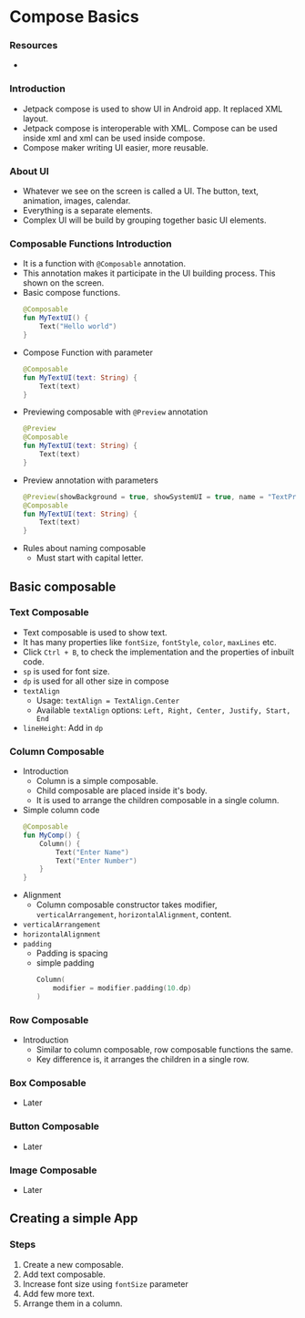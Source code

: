 # Compose Basics


### Resources
- 
### Introduction
- Jetpack compose is used to show UI in Android app. It replaced XML layout.
- Jetpack compose is interoperable with XML. Compose can be used inside xml and xml can be used inside compose.
- Compose maker writing UI easier, more reusable.
### About UI
- Whatever we see on the screen is called a UI. The button, text, animation, images, calendar.
- Everything is a separate elements. 
- Complex UI will be build by grouping together basic UI elements. 

### Composable Functions Introduction
- It is a function with `@Composable` annotation. 
- This annotation makes it participate in the UI building process. This shown on the screen. 
- Basic compose functions. 
    ``` kotlin
    @Composable
    fun MyTextUI() {
        Text("Hello world")
    }
    ```
- Compose Function with parameter
    ``` kotlin
    @Composable
    fun MyTextUI(text: String) {
        Text(text)
    }
    ```
- Previewing composable with `@Preview` annotation
    ``` kotlin
    @Preview
    @Composable
    fun MyTextUI(text: String) {
        Text(text)
    }
    ```
- Preview annotation with parameters
    ``` kotlin
    @Preview(showBackground = true, showSystemUI = true, name = "TextPreview")
    @Composable
    fun MyTextUI(text: String) {
        Text(text)
    }
    ```
- Rules about naming composable
    - Must start with capital letter. 

## Basic composable
### Text Composable
- Text composable is used to show text. 
- It has many properties like `fontSize`, `fontStyle`, `color`, `maxLines` etc.
- Click `Ctrl + B`, to check the implementation and the properties of inbuilt code. 
- `sp` is used for font size. 
- `dp` is used for all other size in compose
- `textAlign`
    - Usage: `textAlign = TextAlign.Center`
    - Available `textAlign` options: `Left, Right, Center, Justify, Start, End`
- `lineHeight`: Add in `dp`

### Column Composable
- Introduction
    - Column is a simple composable. 
    - Child composable are placed inside it's body. 
    - It is used to arrange the children composable in a single column. 
- Simple column code
    ``` kotlin
    @Composable
    fun MyComp() {
        Column() {
            Text("Enter Name")
            Text("Enter Number")
        }
    }
    ```
- Alignment
    - Column composable constructor takes modifier, `verticalArrangement`, `horizontalAlignment`, content. 
- `verticalArrangement`
- `horizontalAlignment`
- `padding`
    - Padding is spacing
    - simple padding
        ```kotlin
        Column(
            modifier = modifier.padding(10.dp)
        )
        ```

### Row Composable
- Introduction
    - Similar to column composable, row composable functions the same. 
    - Key difference is, it arranges the children in a single row. 

### Box Composable
- Later

### Button Composable
- Later
### Image Composable
- Later

## Creating a simple App

### Steps
1. Create a new composable. 
2. Add text composable. 
3. Increase font size using `fontSize` parameter
4. Add few more text. 
5. Arrange them in a column. 
